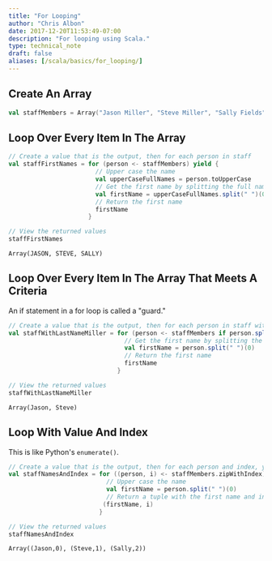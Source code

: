 ```yaml
---
title: "For Looping"
author: "Chris Albon"
date: 2017-12-20T11:53:49-07:00
description: "For looping using Scala."
type: technical_note
draft: false
aliases: [/scala/basics/for_looping/]
---
```

## Create An Array


```scala
val staffMembers = Array("Jason Miller", "Steve Miller", "Sally Fields")
```

## Loop Over Every Item In The Array


```scala
// Create a value that is the output, then for each person in staff
val staffFirstNames = for (person <- staffMembers) yield {
                        // Upper case the name
                        val upperCaseFullNames = person.toUpperCase
                        // Get the first name by splitting the full name by space and taking the first element
                        val firstName = upperCaseFullNames.split(" ")(0)
                        // Return the first name
                        firstName
                      }
```


```scala
// View the returned values
staffFirstNames
```




    Array(JASON, STEVE, SALLY)



## Loop Over Every Item In The Array That Meets A Criteria

An if statement in a for loop is called a "guard."


```scala
// Create a value that is the output, then for each person in staff with the last name of Miller
val staffWithLastNameMiller = for (person <- staffMembers if person.split(" ")(1) == "Miller") yield {
                                // Get the first name by splitting the full name by space and taking the first element
                                val firstName = person.split(" ")(0)
                                // Return the first name
                                firstName
                              }
```


```scala
// View the returned values
staffWithLastNameMiller
```




    Array(Jason, Steve)



## Loop With Value And Index

This is like Python's `enumerate()`.


```scala
// Create a value that is the output, then for each person and index, yield
val staffNamesAndIndex = for ((person, i) <- staffMembers.zipWithIndex) yield {
                           // Upper case the name
                           val firstName = person.split(" ")(0)
                           // Return a tuple with the first name and index
                          (firstName, i)
                         }
```


```scala
// View the returned values
staffNamesAndIndex
```




    Array((Jason,0), (Steve,1), (Sally,2))


